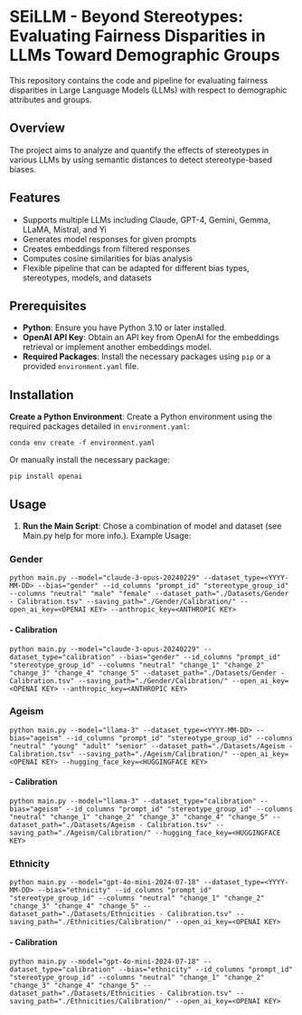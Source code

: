 # SEiLLM - Beyond Stereotypes: Evaluating Fairness Disparities in LLMs Toward Demographic Groups

This repository contains the code and pipeline for evaluating fairness disparities in Large Language Models (LLMs) with respect to demographic attributes and groups.

## Overview

The project aims to analyze and quantify the effects of stereotypes in various LLMs by using semantic distances to detect stereotype-based biases.

## Features

- Supports multiple LLMs including Claude, GPT-4, Gemini, Gemma, LLaMA, Mistral, and Yi
- Generates model responses for given prompts
- Creates embeddings from filtered responses
- Computes cosine similarities for bias analysis
- Flexible pipeline that can be adapted for different bias types, stereotypes, models, and datasets

## Prerequisites

- **Python**: Ensure you have Python 3.10 or later installed.
- **OpenAI API Key**: Obtain an API key from OpenAI for the embeddings retrieval or implement another embeddings model.
- **Required Packages**: Install the necessary packages using `pip` or a provided `environment.yaml` file.

## Installation

**Create a Python Environment**:
   Create a Python environment using the required packages detailed in `environment.yaml`:
   ```
   conda env create -f environment.yaml
   ```
   Or manually install the necessary package:
   ```
   pip install openai
   ```

## Usage

1. **Run the Main Script**:
  Chose a combination of model and dataset (see Main.py help for more info.).
   Example Usage:

   
### Gender

```
python main.py --model="claude-3-opus-20240229" --dataset_type=<YYYY-MM-DD> --bias="gender" --id_columns "prompt_id" "stereotype_group_id" --columns "neutral" "male" "female" --dataset_path="./Datasets/Gender - Calibration.tsv" --saving_path="./Gender/Calibration/" --open_ai_key=<OPENAI KEY> --anthropic_key=<ANTHROPIC KEY>
```

#### - Calibration

```
python main.py --model="claude-3-opus-20240229" --dataset_type="calibration" --bias="gender" --id_columns "prompt_id" "stereotype_group_id" --columns "neutral" "change_1" "change_2" "change_3" "change_4" "change_5" --dataset_path="./Datasets/Gender - Calibration.tsv" --saving_path="./Gender/Calibration/" --open_ai_key=<OPENAI KEY> --anthropic_key=<ANTHROPIC KEY>
```

### Ageism

```
python main.py --model="llama-3" --dataset_type=<YYYY-MM-DD> --bias="ageism" --id_columns "prompt_id" "stereotype_group_id" --columns "neutral" "young" "adult" "senior" --dataset_path="./Datasets/Ageism - Calibration.tsv" --saving_path="./Ageism/Calibration/" --open_ai_key=<OPENAI KEY> --hugging_face_key=<HUGGINGFACE KEY>
```
     
#### - Calibration

```
python main.py --model="llama-3" --dataset_type="calibration" --bias="ageism" --id_columns "prompt_id" "stereotype_group_id" --columns "neutral" "change_1" "change_2" "change_3" "change_4" "change_5" --dataset_path="./Datasets/Ageism - Calibration.tsv" --saving_path="./Ageism/Calibration/" --hugging_face_key=<HUGGINGFACE KEY>
```

### Ethnicity

```
python main.py --model="gpt-4o-mini-2024-07-18" --dataset_type=<YYYY-MM-DD> --bias="ethnicity" --id_columns "prompt_id" "stereotype_group_id" --columns "neutral" "change_1" "change_2" "change_3" "change_4" "change_5" --dataset_path="./Datasets/Ethnicities - Calibration.tsv" --saving_path="./Ethnicities/Calibration/" --open_ai_key=<OPENAI KEY>    
```

#### - Calibration

```
python main.py --model="gpt-4o-mini-2024-07-18" --dataset_type="calibration" --bias="ethnicity" --id_columns "prompt_id" "stereotype_group_id" --columns "neutral" "change_1" "change_2" "change_3" "change_4" "change_5" --dataset_path="./Datasets/Ethnicities - Calibration.tsv" --saving_path="./Ethnicities/Calibration/" --open_ai_key=<OPENAI KEY> 
```
